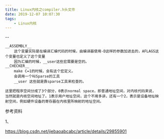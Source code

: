 ```yaml
---
title: Linux内核之compiler.h头文件
date: 2019-12-07 10:07:30
tags:
	- Linux内核
---
```


--

```
__ASSEMBLY__
	这个变量实际是在编译汇编代码的时候，由编译器使用-D这样的参数加进去的，AFLAGS这个变量也定义了这个变量
	因为汇编的时候，__user这些宏需要是空的。
__CHECKER__
	make C=1的时候，会有这个宏定义。
	会调用一个叫Sparse的工具
	__user 这些就是靠sparse工具来检查的。
	
这里把程序空间分成了3个部分，0表示normal space，即普通地址空间，对内核代码来说，当然就是内核空间地址了。1表示用户地址空间，这个不用多讲，还有一个2，表示是设备地址映射空间，例如硬件设备的寄存器在内核里所映射的地址空间。
```



参考资料

1、

https://blog.csdn.net/jiebaoabcabc/article/details/29855901
